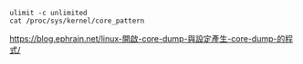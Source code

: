 ```
ulimit -c unlimited
cat /proc/sys/kernel/core_pattern
```

https://blog.ephrain.net/linux-開啟-core-dump-與設定產生-core-dump-的程式/
